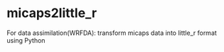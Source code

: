 # micaps2little_r
For data assimilation(WRFDA): transform micaps data into little_r format using Python
